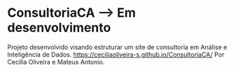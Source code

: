 # ConsultoriaCA  --> Em desenvolvimento

Projeto desenvolvido visando estruturar um site de consultoria em Análise e Inteligência de Dados.
https://ceciliaoliveira-s.github.io/ConsultoriaCA/
Por Cecília Oliveira e Mateus Antonio.   
